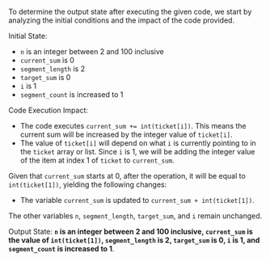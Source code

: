 To determine the output state after executing the given code, we start by analyzing the initial conditions and the impact of the code provided.

Initial State:
- `n` is an integer between 2 and 100 inclusive
- `current_sum` is 0
- `segment_length` is 2
- `target_sum` is 0
- `i` is 1
- `segment_count` is increased to 1

Code Execution Impact:
- The code executes `current_sum += int(ticket[i])`. This means the current sum will be increased by the integer value of `ticket[i]`.
- The value of `ticket[i]` will depend on what `i` is currently pointing to in the `ticket` array or list. Since `i` is 1, we will be adding the integer value of the item at index 1 of `ticket` to `current_sum`.

Given that `current_sum` starts at 0, after the operation, it will be equal to `int(ticket[1])`, yielding the following changes:

- The variable `current_sum` is updated to `current_sum + int(ticket[1])`.

The other variables `n`, `segment_length`, `target_sum`, and `i` remain unchanged.

Output State: **`n` is an integer between 2 and 100 inclusive, `current_sum` is the value of `int(ticket[1])`, `segment_length` is 2, `target_sum` is 0, `i` is 1, and `segment_count` is increased to 1**.
